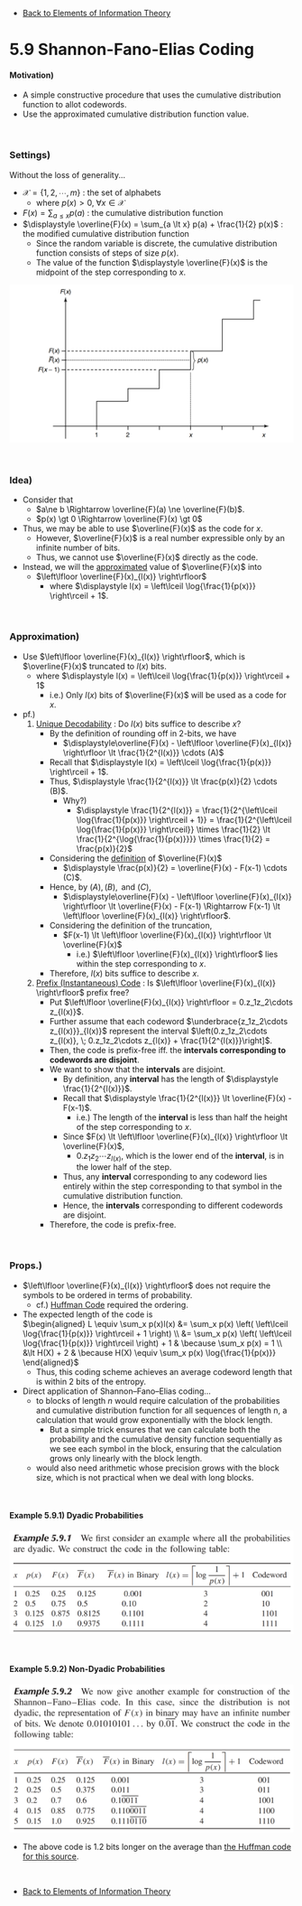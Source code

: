 * [Back to Elements of Information Theory](../../main.md)

# 5.9 Shannon-Fano-Elias Coding

#### Motivation)
- A simple constructive procedure that uses the cumulative distribution function to allot codewords.
- Use the approximated cumulative distribution function value.

<br>

### Settings)
Without the loss of generality...
- $`\mathcal{X} = \{1,2,\cdots, m\}`$ : the set of alphabets
  - where $`p(x) \gt 0, \; \forall x\in\mathcal{X}`$
- $`\displaystyle F(x) = \sum_{a\le x} p(a)`$ : the cumulative distribution function
- $`\displaystyle \overline{F}(x) = \sum_{a \lt x} p(a) + \frac{1}{2} p(x)`$ : the modified cumulative distribution function
  - Since the random variable is discrete, the cumulative distribution function consists of steps of size $`p(x)`$.
  - The value of the function $`\displaystyle \overline{F}(x)`$ is the midpoint of the step corresponding to $`x`$.

![](images/001.png)

<br>

### Idea)
- Consider that 
  - $`a\ne b \Rightarrow \overline{F}(a) \ne \overline{F}(b)`$.
  - $`p(x) \gt 0 \Rightarrow \overline{F}(x) \gt 0`$
- Thus, we may be able to use $`\overline{F}(x)`$ as the code for $`x`$.
  - However, $`\overline{F}(x)`$ is a real number expressible only by an infinite number of bits.
  - Thus, we cannot use $`\overline{F}(x)`$ directly as the code.
- Instead, we will the [approximated](#approximation) value of $`\overline{F}(x)`$ into 
  - $`\left\lfloor \overline{F}(x)_{l(x)} \right\rfloor`$ 
    - where $`\displaystyle l(x) = \left\lceil \log{\frac{1}{p(x)}} \right\rceil + 1`$.

<br>

### Approximation)
- Use $`\left\lfloor \overline{F}(x)_{l(x)} \right\rfloor`$, which is $`\overline{F}(x)`$ truncated to $`l(x)`$ bits. 
  - where $`\displaystyle l(x) = \left\lceil \log{\frac{1}{p(x)}} \right\rceil + 1`$
    - i.e.) Only $`l(x)`$ bits of $`\overline{F}(x)`$ will be used as a code for $`x`$.
- pf.) 
  1. [Unique Decodability](../../ch05/01/note.md#concept-unique-decodability) : Do $`l(x)`$ bits suffice to describe $`x`$?
     - By the definition of rounding off in $`2`$-bits, we have
       - $`\displaystyle\overline{F}(x) - \left\lfloor \overline{F}(x)_{l(x)} \right\rfloor \lt  \frac{1}{2^{l(x)}} \cdots (A)`$
     - Recall that $`\displaystyle l(x) = \left\lceil \log{\frac{1}{p(x)}} \right\rceil + 1`$.
     - Thus, $`\displaystyle \frac{1}{2^{l(x)}} \lt \frac{p(x)}{2} \cdots (B)`$.
       - Why?)
         - $`\displaystyle \frac{1}{2^{l(x)}} = \frac{1}{2^{\left\lceil \log{\frac{1}{p(x)}}  \right\rceil + 1}} = \frac{1}{2^{\left\lceil \log{\frac{1}{p(x)}} \right\rceil}} \times  \frac{1}{2} \lt \frac{1}{2^{\log{\frac{1}{p(x)}}}} \times \frac{1}{2} = \frac{p(x)}{2}`$
     - Considering the [definition](#settings) of $`\overline{F}(x)`$
       - $`\displaystyle \frac{p(x)}{2} = \overline{F}(x) - F(x-1) \cdots (C)`$.
     - Hence, by $`(A), (B), \textrm{ and } (C)`$,
       - $`\displaystyle\overline{F}(x) - \left\lfloor \overline{F}(x)_{l(x)} \right\rfloor \lt  \overline{F}(x) - F(x-1) \Rightarrow F(x-1) \lt \left\lfloor \overline{F}(x)_{l(x)}  \right\rfloor`$.
     - Considering the definition of the truncation,
       - $`F(x-1) \lt \left\lfloor \overline{F}(x)_{l(x)} \right\rfloor \lt \overline{F}(x)`$
         - i.e.) $`\left\lfloor \overline{F}(x)_{l(x)} \right\rfloor`$ lies within the step  corresponding to $`x`$.
     - Therefore, $`l(x)`$ bits suffice to describe $`x`$.
  2. [Prefix (Instantaneous) Code](../../ch05/01/note.md#concept-prefix-code-instantaneous-code) : Is $`\left\lfloor \overline{F}(x)_{l(x)} \right\rfloor`$ prefix free?
     - Put $`\left\lfloor \overline{F}(x)_{l(x)} \right\rfloor = 0.z_1z_2\cdots z_{l(x)}`$.
     - Further assume that each codeword $`\underbrace{z_1z_2\cdots z_{l(x)}}_{l(x)}`$ represent the interval $`\left(0.z_1z_2\cdots z_{l(x)}, \; 0.z_1z_2\cdots z_{l(x)} + \frac{1}{2^{l(x)}}\right]`$.
     - Then, the code is prefix-free iff. the **intervals corresponding to codewords are disjoint**.
     - We want to show that the **intervals** are disjoint.
       - By definition, any **interval** has the length of $`\displaystyle \frac{1}{2^{l(x)}}`$.
       - Recall that $`\displaystyle \frac{1}{2^{l(x)}} \lt \overline{F}(x) - F(x-1)`$.
         - i.e.) The length of the **interval** is less than half the height of the step corresponding to $`x`$.
       - Since $`F(x) \lt \left\lfloor \overline{F}(x)_{l(x)} \right\rfloor \lt \overline{F}(x)`$, 
         - $`0.z_1z_2\cdots z_{l(x)}`$, which is the lower end of the **interval**, is in the lower half of the step.
       - Thus, any **interval** corresponding to any codeword lies entirely within the step corresponding to that symbol in the cumulative distribution function.
       - Hence, the **intervals** corresponding to different codewords are disjoint.
     - Therefore, the code is prefix-free.

<br>

### Props.)
- $`\left\lfloor \overline{F}(x)_{l(x)} \right\rfloor`$ does not require the symbols to be ordered in terms of probability.
  - cf.) [Huffman Code](../../ch05/08/note.md#58-optimality-of-huffman-codes) required the ordering.
- The expected length of the code is   
  $`\begin{aligned}
    L \equiv \sum_x p(x)l(x)
    &= \sum_x p(x) \left( \left\lceil \log{\frac{1}{p(x)}} \right\rceil + 1 \right) \\
    &= \sum_x p(x) \left( \left\lceil \log{\frac{1}{p(x)}} \right\rceil \right) + 1 & \because \sum_x p(x) = 1 \\
    &\lt H(X) + 2 & \because H(X) \equiv \sum_x p(x) \log{\frac{1}{p(x)}}
  \end{aligned}`$
    - Thus, this coding scheme achieves an average codeword length that is within 2 bits of the entropy.
- Direct application of Shannon–Fano–Elias coding... 
  - to blocks of length $`n`$ would require calculation of the probabilities and cumulative distribution function for all sequences of length n, a calculation that would grow exponentially with the block length. 
    - But a simple trick ensures that we can calculate both the probability and the cumulative density function sequentially as we see each symbol in the block, ensuring that the calculation grows only linearly with the block length.
  - would also need arithmetic whose precision grows with the block size, which is not practical when we deal with long blocks.

<br>

#### Example 5.9.1) Dyadic Probabilities
![](images/002.png)

<br>

#### Example 5.9.2) Non-Dyadic Probabilities
![](images/003.png)
- The above code is 1.2 bits longer on the average than [the Huffman code for this source](../../ch05/06/note.md#example-561-binary-code).


<br>

* [Back to Elements of Information Theory](../../main.md)